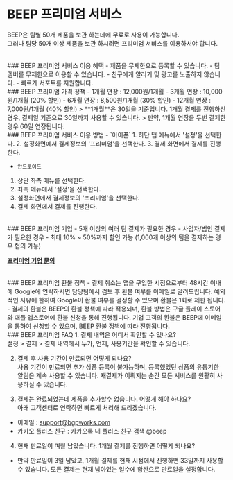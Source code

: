 # BEEP 프리미엄 서비스

BEEP은 팀별 50개 제품을 보관 하는데에 무료로 사용이 가능합니다.<br/>
그러나 팀당 50개 이상 제품을 보관 하시려면 프리미엄 서비스를 이용하셔야 합니다.

<br/>
### BEEP 프리미엄 서비스 이용 혜택
 - 제품을 무제한으로 등록할 수 있습니다.
 - 팀 멤버를 무제한으로 이용할 수 있습니다.
 - 친구에게 알리기 및 광고를 노출하지 않습니다.
 - 빠르게 서포트를 지원합니다.

<br/>
### BEEP 프리미엄 가격 정책
 -  1개월 연장 : 12,000원/1개월
 -  3개월 연장 : 10,000원/1개월 (20% 할인)
 -  6개월 연장 :  8,500원/1개월 (30% 할인)
 - 12개월 연장 :  7,000원/1개월 (40% 할인)
 > **1개월**은 30일을 기준입니다. 1개월 결제를 진행하신 경우, 결제일 기준으로 30일까지 사용할 수 있습니다.
 > 만약, 1개월 연장을 두번 결제한 경우 60일 연장됩니다.

<br/>
### BEEP 프리미엄 서비스 이용 방법
 - `아이폰`
  1. 하단 탭 메뉴에서 '설정'을 선택한다.
  2. 설정화면에서 결제정보의 '프리미엄'을 선택한다.
  3. 결제 화면에서 결제를 진행한다.

 - `안드로이드`
  1. 상단 좌측 메뉴를 선택한다.
  2. 좌측 메뉴에서 '설정'을 선택한다.
  3. 설정화면에서 결제정보의 '프리미엄'을 선택한다.
  4. 결제 화면에서 결제를 진행한다.


<br/>
### BEEP 프리미엄 기업
 - 5개 이상의 여러 팀 결제가 필요한 경우
 - 사업자/법인 결제가 필요한 경우
 - 최대 10% ~ 50%까지 할인 가능 (1,000개 이상의 팀을 결제하는 경우 협의 가능)

 **[프리미엄 기업 문의](https://docs.google.com/forms/d/1DOHecO-1xbndQIck90HuNhBJoJuh9Ez0pALEgWLZU7Q)**

<br/>
### BEEP 프리미엄 환불 정책
 - 결제 취소는 앱을 구입한 시점으로부터 48시간 이내에 Google에 연락하시면 담당팀에서 검토 후 환불 여부를 이메일로 알려드립니다. 예외적인 사유에 한하여 Google이 환불 여부를 결정할 수 있으며 환불은 1회로 제한 됩니다.
 - 결제의 환불은 BEEP의 환불 정책에 따라 적용되며, 환불 방법은 구글 플레이 스토어와 애플 앱스토어에 환불 신청을 통해 진행됩니다. 기업 고객의 환불은 BEEP에 이메일을 통하여 신청할 수 있으며, BEEP 환불 정책에 따라 진행됩니다.

<br/>
### BEEP 프리미엄 FAQ
1. 결제 내역은 어디서 확인할 수 있나요?<br/>
 설정 > 결제 > 결제 내역에서 누가, 언제, 사용기간을 확인할 수 있습니다.

2. 결제 후 사용 기간이 만료되면 어떻게 되나요?<br/>
 사용 기간이 만료되면 추가 상품 등록이 불가능하며, 등록했었던 상품의 유통기한 알림은 계속 사용할 수 있습니다.
재결제가 이뤄지는 순간 모든 서비스를 원활히 사용하실 수 있습니다.

3. 결제는 완료되었는데 제품을 추가할수 없습니다. 어떻게 해야 하나요?<br/>
 아래 고객센터로 연락하면 빠르게 처리해 드리겠습니다.
 * 이메일 : support@bgpworks.com
 * 카카오 플러스 친구 : 카카오톡 내 플러스 친구 검색 @beep

4. 현재 만료일이 며칠 남았습니다. 1개월 결제를 진행하면 어떻게 되나요?<br/>
 * 만약 만료일이 3일 남았고, 1개월 결제를 현재 시점에서 진행하면 33일까지 사용할 수 있습니다. 모든 결제는 현재 남아있는 일수에 합산으로 만료일을 설정합니다. 




